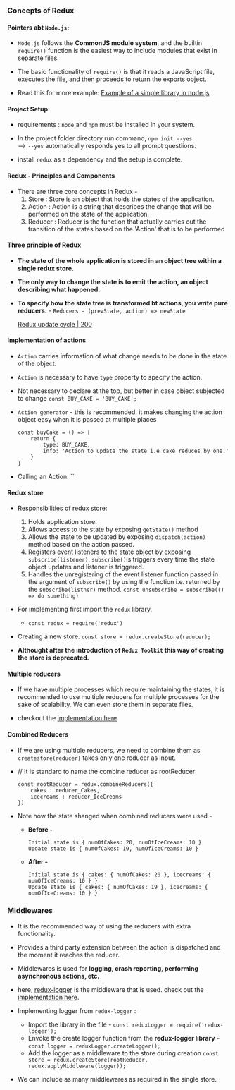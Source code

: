 ### Concepts of Redux

#### Pointers abt `Node.js`:

- `Node.js` follows the **CommonJS module system**, and the builtin `require()` function is the easiest way to include modules that exist in separate files. 

- The basic functionality of `require()` is that it reads a JavaScript file, executes the file, and then proceeds to return the exports object.

- Read this for more example: [Example of a simple library in node.js](https://nodejs.org/en/knowledge/getting-started/what-is-require/)

#### Project Setup: 

- requirements : `node` and `npm` must be installed in your system.
- In the project folder directory run command, `npm init --yes`    
        --> `--yes` automatically responds yes to all prompt questiions.

- install `redux` as a dependency and the setup is complete.


#### Redux - Principles and Components

- There are three core concepts in Redux - 
    1. Store : Store is an object that holds the states of the application.
    2. Action : Action is a string that describes the change that will be performed on the state of the application.
    3. Reducer : Reducer is the function that actually carries out the transition of the states based on the 'Action' that is to be performed

#### Three principle of Redux

- **The state of the whole application is stored in an object tree within a single redux store.**
- **The only way to change the state is to emit the action, an object describing what happened.**
- **To specify how the state tree is transformed bt actions, you write pure reducers.**
      - `Reducers - (prevState, action) => newState`

    [Redux update cycle | 200](./resources/redux.png)

#### Implementation of actions

- `Action` carries information of what change needs to be done in the state of the object.
- `Action` is necessary to have `type` property to specify the action.

- Not necessary to declare at the top, but better in case object subjected to change 
`const BUY_CAKE = 'BUY_CAKE';`

- `Action generator` - this is recommended. it makes changing the action object easy when it is passed at multiple places

    ```
    const buyCake = () => {
        return {
            type: BUY_CAKE,
            info: 'Action to update the state i.e cake reduces by one.'
        }
    }
    ```

- Calling an Action.
``

#### Redux store

- Responsibilities of redux store:
    1. Holds application store.
    2. Allows access to the state by exposing `getState()` method
    3. Allows the state to be updated by exposing `dispatch(action)` method based on the action passed.
    4. Registers event listeners to the state object by exposing `subscribe(listener)`. `subscribe()`is triggers every time the state object updates and listener is triggered.
    5. Handles the unregistering of the event listener function passed in the argument of `subscribe()` by using the function i.e. returned by the `subscribe(listner)` method.
        `const unsubscribe = subscribe(() => do something)`

- For implementing first import the `redux` library.
  - `const redux = require('redux')`

- Creating a new store.
  `const store = redux.createStore(reducer);`

- **Althought after the introduction of `Redux Toolkit` this way of creating the store is deprecated.**

#### Multiple reducers

- If we have multiple processes which require maintaining the states, it is recommended to use multiple reducers for multiple processes for the sake of scalability. We can even store them in separate files.

- checkout the [implementation here](index.js)

#### Combined Reducers

- If we are using multiple reducers, we need to combine them as `createstore(reducer)` takes only one reducer as input.

- // It is standard to name the combine reducer as rootReducer
    ```
    const rootReducer = redux.combineReducers({
        cakes : reducer_Cakes,
        icecreams : reducer_IceCreams
    })
    ```

- Note how the state shanged when combined reducers were used - 

    - **Before -**
        ```
        Initial state is { numOfCakes: 20, numOfIceCreams: 10 }
        Update state is { numOfCakes: 19, numOfIceCreams: 10 }
        ```

    - **After -**
        ```
        Initial state is { cakes: { numOfCakes: 20 }, icecreams: { numOfIceCreams: 10 } }
        Update state is { cakes: { numOfCakes: 19 }, icecreams: { numOfIceCreams: 10 } }
        ```

### Middlewares

- It is the recommended way of using the reducers with extra functionality.
- Provides a third party extension between the action is dispatched and the moment it reaches the reducer.
- Middlewares is used for **logging, crash reporting, performing asynchronous actions, etc.**

- here, [redux-logger](https://www.npmjs.com/package/redux-logger) is the middleware that is used. check out the [implementation here](./index.js).

- Implementing logger from `redux-logger` :
    - Import the library in the file - `const reduxLogger = require('redux-logger');`
    - Envoke the create logger function from the **redux-logger library** - `const logger = reduxLogger.createLogger();`
    - Add the logger as a middleware to the store during creation 
        `const store = redux.createStore(rootReducer, redux.applyMiddleware(logger));`

- We can include as many middlewares as required in the single store.